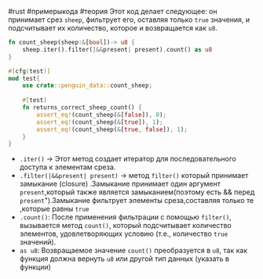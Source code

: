 #rust #примерыкода #теория 
Этот код делает следующее: он принимает срез `sheep`, фильтрует его, оставляя только `true` значения, и подсчитывает их количество, которое и возвращается как `u8`.

```rust
fn count_sheep(sheep:&[bool])-> u8 {  
    sheep.iter().filter(|&&present| present).count() as u8  
}

#[cfg(test)]  
mod test{  
    use crate::penguin_data::count_sheep;  
  
    #[test]  
    fn returns_correct_sheep_count() {  
        assert_eq!(count_sheep(&[false]), 0);  
        assert_eq!(count_sheep(&[true]), 1);  
        assert_eq!(count_sheep(&[true, false]), 1);  
    }  
}
```



* `.iter()` -> Этот метод создает итератор для последовательного доступа к элементам среза.
* `.filter(|&&present| present)` -> метод `filter()` который принимает замыкание (closure) .Замыкание принимает один аргумент `present`,который также является замыканием(поэтому есть && перед `present`").Замыкание фильтрует элементы среза,составляя только те ,которые  равны `true`
* `.count()`: После применения фильтрации с помощью `filter()`, вызывается метод `count()`, который подсчитывает количество элементов, удовлетворяющих условию (т.е., количество `true` значений).
* `as u8`: Возвращаемое значение `count()` преобразуется в `u8`, так как функция должна вернуть `u8` или другой тип данных (указать в функции)